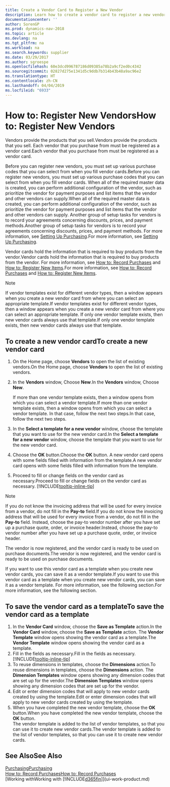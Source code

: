 ```yaml
---
title: Create a Vendor Card to Register a New Vendor
description: Learn how to create a vendor card to register a new vendor or supplier.
documentationcenter: ''
author: SorenGP
ms.prod: dynamics-nav-2018
ms.topic: article
ms.devlang: na
ms.tgt_pltfrm: na
ms.workload: na
ms.search.keywords: supplier
ms.date: 03/29/2017
ms.author: sgroespe
ms.openlocfilehash: 60e3dcd996787186d09385a78b2a9cf2ed0c4342
ms.sourcegitcommit: 02827d275e1341d5c9ddb7b314b43b48a9ac96e2
ms.translationtype: HT
ms.contentlocale: zh-CN
ms.lasthandoff: 04/04/2019
ms.locfileid: "6933"
---
```

# <a name="how-to-register-new-vendors"></a><span data-ttu-id="875e1-103">How to: Register New Vendors</span><span class="sxs-lookup"><span data-stu-id="875e1-103">How to: Register New Vendors</span></span>
<span data-ttu-id="875e1-104">Vendors provide the products that you sell.</span><span class="sxs-lookup"><span data-stu-id="875e1-104">Vendors provide the products that you sell.</span></span> <span data-ttu-id="875e1-105">Each vendor that you purchase from must be registered as a vendor card.</span><span class="sxs-lookup"><span data-stu-id="875e1-105">Each vendor that you purchase from must be registered as a vendor card.</span></span>

<span data-ttu-id="875e1-106">Before you can register new vendors, you must set up various purchase codes that you can select from when you fill vendor cards.</span><span class="sxs-lookup"><span data-stu-id="875e1-106">Before you can register new vendors, you must set up various purchase codes that you can select from when you fill vendor cards.</span></span> <span data-ttu-id="875e1-107">When all of the required master data is created, you can perform additional configuration of the vendor, such as prioritize the vendor for payment purposes and list items that the vendor and other vendors can supply.</span><span class="sxs-lookup"><span data-stu-id="875e1-107">When all of the required master data is created, you can perform additional configuration of the vendor, such as prioritize the vendor for payment purposes and list items that the vendor and other vendors can supply.</span></span> <span data-ttu-id="875e1-108">Another group of setup tasks for vendors is to record your agreements concerning discounts, prices, and payment methods.</span><span class="sxs-lookup"><span data-stu-id="875e1-108">Another group of setup tasks for vendors is to record your agreements concerning discounts, prices, and payment methods.</span></span> <span data-ttu-id="875e1-109">For more information, see [Setting Up Purchasing](purchasing-setup-purchasing.md).</span><span class="sxs-lookup"><span data-stu-id="875e1-109">For more information, see [Setting Up Purchasing](purchasing-setup-purchasing.md).</span></span>

<span data-ttu-id="875e1-110">Vendor cards hold the information that is required to buy products from the vendor.</span><span class="sxs-lookup"><span data-stu-id="875e1-110">Vendor cards hold the information that is required to buy products from the vendor.</span></span> <span data-ttu-id="875e1-111">For more information, see [How to: Record Purchases](purchasing-how-record-purchases.md) and [How to: Register New Items](inventory-how-register-new-items.md).</span><span class="sxs-lookup"><span data-stu-id="875e1-111">For more information, see [How to: Record Purchases](purchasing-how-record-purchases.md) and [How to: Register New Items](inventory-how-register-new-items.md).</span></span>

> [!NOTE]  
>   <span data-ttu-id="875e1-112">If vendor templates exist for different vendor types, then a window appears when you create a new vendor card from where you can select an appropriate template.</span><span class="sxs-lookup"><span data-stu-id="875e1-112">If vendor templates exist for different vendor types, then a window appears when you create a new vendor card from where you can select an appropriate template.</span></span> <span data-ttu-id="875e1-113">If only one vendor template exists, then new vendor cards always use that template.</span><span class="sxs-lookup"><span data-stu-id="875e1-113">If only one vendor template exists, then new vendor cards always use that template.</span></span>

## <a name="to-create-a-new-vendor-card"></a><span data-ttu-id="875e1-114">To create a new vendor card</span><span class="sxs-lookup"><span data-stu-id="875e1-114">To create a new vendor card</span></span>
1. <span data-ttu-id="875e1-115">On the Home page, choose **Vendors** to open the list of existing vendors.</span><span class="sxs-lookup"><span data-stu-id="875e1-115">On the Home page, choose **Vendors** to open the list of existing vendors.</span></span>  
2. <span data-ttu-id="875e1-116">In the **Vendors** window, Choose **New**.</span><span class="sxs-lookup"><span data-stu-id="875e1-116">In the **Vendors** window, Choose **New**.</span></span>

    <span data-ttu-id="875e1-117">If more than one vendor template exists, then a window opens from which you can select a vendor template.</span><span class="sxs-lookup"><span data-stu-id="875e1-117">If more than one vendor template exists, then a window opens from which you can select a vendor template.</span></span> <span data-ttu-id="875e1-118">In that case, follow the next two steps.</span><span class="sxs-lookup"><span data-stu-id="875e1-118">In that case, follow the next two steps.</span></span>
3. <span data-ttu-id="875e1-119">In the **Select a template for a new vendor** window, choose the template that you want to use for the new vendor card.</span><span class="sxs-lookup"><span data-stu-id="875e1-119">In the **Select a template for a new vendor** window, choose the template that you want to use for the new vendor card.</span></span>
4. <span data-ttu-id="875e1-120">Choose the **OK** button.</span><span class="sxs-lookup"><span data-stu-id="875e1-120">Choose the **OK** button.</span></span> <span data-ttu-id="875e1-121">A new vendor card opens with some fields filled with information from the template.</span><span class="sxs-lookup"><span data-stu-id="875e1-121">A new vendor card opens with some fields filled with information from the template.</span></span>
5. <span data-ttu-id="875e1-122">Proceed to fill or change fields on the vendor card as necessary.</span><span class="sxs-lookup"><span data-stu-id="875e1-122">Proceed to fill or change fields on the vendor card as necessary.</span></span> [!INCLUDE[tooltip-inline-tip](includes/tooltip-inline-tip_md.md)]

> [!NOTE]  
>   <span data-ttu-id="875e1-123">If you do not know the invoicing address that will be used for every invoice from a vendor, do not fill in the **Pay-to** field.</span><span class="sxs-lookup"><span data-stu-id="875e1-123">If you do not know the invoicing address that will be used for every invoice from a vendor, do not fill in the **Pay-to** field.</span></span> <span data-ttu-id="875e1-124">Instead, choose the pay-to vendor number after you have set up a purchase quote, order, or invoice header.</span><span class="sxs-lookup"><span data-stu-id="875e1-124">Instead, choose the pay-to vendor number after you have set up a purchase quote, order, or invoice header.</span></span>

<span data-ttu-id="875e1-125">The vendor is now registered, and the vendor card is ready to be used on purchase documents.</span><span class="sxs-lookup"><span data-stu-id="875e1-125">The vendor is now registered, and the vendor card is ready to be used on purchase documents.</span></span>

<span data-ttu-id="875e1-126">If you want to use this vendor card as a template when you create new vendor cards, you can save it as a vendor template.</span><span class="sxs-lookup"><span data-stu-id="875e1-126">If you want to use this vendor card as a template when you create new vendor cards, you can save it as a vendor template.</span></span> <span data-ttu-id="875e1-127">For more information, see the following section.</span><span class="sxs-lookup"><span data-stu-id="875e1-127">For more information, see the following section.</span></span>

## <a name="to-save-the-vendor-card-as-a-template"></a><span data-ttu-id="875e1-128">To save the vendor card as a template</span><span class="sxs-lookup"><span data-stu-id="875e1-128">To save the vendor card as a template</span></span>
1. <span data-ttu-id="875e1-129">In the **Vendor Card** window, choose the **Save as Template** action.</span><span class="sxs-lookup"><span data-stu-id="875e1-129">In the **Vendor Card** window, choose the **Save as Template** action.</span></span> <span data-ttu-id="875e1-130">The **Vendor Template** window opens showing the vendor card as a template.</span><span class="sxs-lookup"><span data-stu-id="875e1-130">The **Vendor Template** window opens showing the vendor card as a template.</span></span>
2. <span data-ttu-id="875e1-131">Fill in the fields as necessary.</span><span class="sxs-lookup"><span data-stu-id="875e1-131">Fill in the fields as necessary.</span></span> [!INCLUDE[tooltip-inline-tip](includes/tooltip-inline-tip_md.md)]
3. <span data-ttu-id="875e1-132">To reuse dimensions in templates, choose the **Dimensions** action.</span><span class="sxs-lookup"><span data-stu-id="875e1-132">To reuse dimensions in templates, choose the **Dimensions** action.</span></span> <span data-ttu-id="875e1-133">The **Dimension Templates** window opens showing any dimension codes that are set up for the vendor.</span><span class="sxs-lookup"><span data-stu-id="875e1-133">The **Dimension Templates** window opens showing any dimension codes that are set up for the vendor.</span></span>
4. <span data-ttu-id="875e1-134">Edit or enter dimension codes that will apply to new vendor cards created by using the template.</span><span class="sxs-lookup"><span data-stu-id="875e1-134">Edit or enter dimension codes that will apply to new vendor cards created by using the template.</span></span>
5. <span data-ttu-id="875e1-135">When you have completed the new vendor template, choose the **OK** button.</span><span class="sxs-lookup"><span data-stu-id="875e1-135">When you have completed the new vendor template, choose the **OK** button.</span></span>  
   <span data-ttu-id="875e1-136">The vendor template is added to the list of vendor templates, so that you can use it to create new vendor cards.</span><span class="sxs-lookup"><span data-stu-id="875e1-136">The vendor template is added to the list of vendor templates, so that you can use it to create new vendor cards.</span></span>

## <a name="see-also"></a><span data-ttu-id="875e1-137">See Also</span><span class="sxs-lookup"><span data-stu-id="875e1-137">See Also</span></span>
[<span data-ttu-id="875e1-138">Purchasing</span><span class="sxs-lookup"><span data-stu-id="875e1-138">Purchasing</span></span>](purchasing-manage-purchasing.md)  
[<span data-ttu-id="875e1-139">How to: Record Purchases</span><span class="sxs-lookup"><span data-stu-id="875e1-139">How to: Record Purchases</span></span>](purchasing-how-record-purchases.md)   
[<span data-ttu-id="875e1-140">Working with</span><span class="sxs-lookup"><span data-stu-id="875e1-140">Working with</span></span> [!INCLUDE[d365fin](includes/d365fin_md.md)]](ui-work-product.md)  
